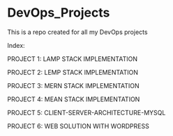 # DevOps_Projects
This is a repo created for all my DevOps projects 

Index:

PROJECT 1: LAMP STACK IMPLEMENTATION

PROJECT 2: LEMP STACK IMPLEMENTATION

PROJECT 3: MERN STACK IMPLEMENTATION

PROJECT 4: MEAN STACK IMPLEMENTATION

PROJECT 5: CLIENT-SERVER-ARCHITECTURE-MYSQL

PROJECT 6: WEB SOLUTION WITH WORDPRESS
